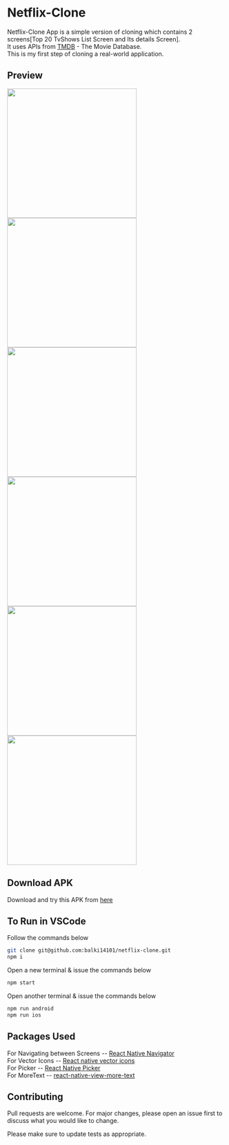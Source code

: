 # Netflix-Clone

Netflix-Clone App is a simple version of cloning which contains 2 screens[Top 20 TvShows List Screen and Its details Screen].<br />
It uses APIs from [TMDB](https://developers.themoviedb.org/3/getting-started/introduction) - The Movie Database.<br />
This is my first step of cloning a real-world application.<br />

## Preview
<img src="https://github.com/balki14101/netflix-clone/blob/master/1.jpg" width=300 >
<img src="https://github.com/balki14101/netflix-clone/blob/master/2.jpg" width=300 >
<img src="https://github.com/balki14101/netflix-clone/blob/master/3.jpg" width=300 >
<img src="https://github.com/balki14101/netflix-clone/blob/master/4.jpg" width=300 >
<img src="https://github.com/balki14101/netflix-clone/blob/master/5.jpg" width=300 >
<img src="https://github.com/balki14101/netflix-clone/blob/master/6.jpg" width=300 >

## Download APK
Download and try this APK from [here](https://i.diawi.com/Thmm3v)

## To Run in VSCode
Follow the commands below

```bash
git clone git@github.com:balki14101/netflix-clone.git
npm i
```
Open a new terminal & issue the commands below
```bash
npm start
```
Open another terminal & issue the commands below
```bash
npm run android
npm run ios
```

## Packages Used

For Navigating between Screens -- [React Native Navigator](https://reactnavigation.org/docs/getting-started/) <br />
For Vector Icons -- [React native vector icons](https://www.npmjs.com/package/react-native-vector-icons) <br />
For Picker -- [React Native Picker](https://reactnative.dev/docs/picker) <br />
For MoreText -- [react-native-view-more-text](https://www.npmjs.com/package/react-native-view-more-text)<br />

## Contributing
Pull requests are welcome. For major changes, please open an issue first to discuss what you would like to change.

Please make sure to update tests as appropriate.
